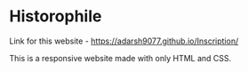 # Historophile

Link for this website - https://adarsh9077.github.io/Inscription/

This is a responsive website made with only HTML and CSS.
